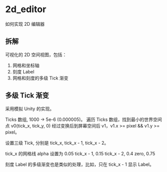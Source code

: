 # 2d_editor

如何实现 2D 编辑器

## 拆解

可视化的 2D 空间视图，包括：
1. 网格和坐标轴
2. 刻度 Label
3. 网格和刻度的多级 Tick 渐变


## 多级 Tick 渐变

采用模拟 Unity 的实现。

Ticks 数组, 1000 -> 5e-6 (0.000005)。
遍历 Ticks 数组，找到最小的世界空间点 v0(tick_x, tick_y, 0) 经过变换后到屏幕空间后 v1，v1.x >= pixel && v1.y >= pixel。

设置三级 Tick, 分别是 tick_x, tick_x - 1, tick_x - 2。

tick_x 的网格线 alpha 设置为 0.05
tick_x - 1, 0.15
tick_x - 2, 0.4
zero, 0.75

刻度 Label 的多级渐变也是类似的处理，比如，只在 tick_x - 1 显示 Label。
